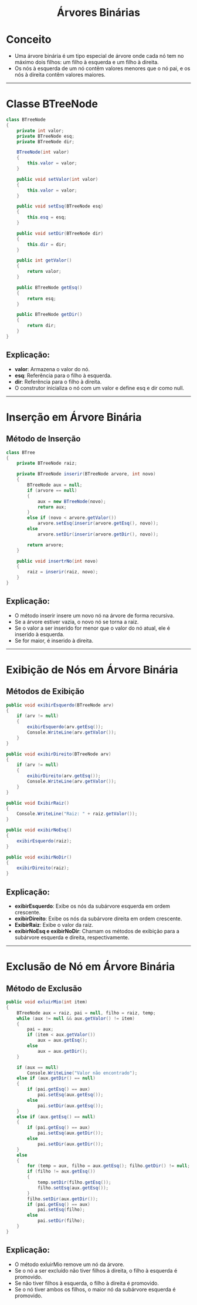 <h1 align="center"> 
   Árvores Binárias
</h1>

# Conceito

- Uma árvore binária é um tipo especial de árvore onde cada nó tem no máximo dois filhos: um filho à esquerda e um filho à direita.
- Os nós à esquerda de um nó contêm valores menores que o nó pai, e os nós à direita contêm valores maiores.

***

# Classe BTreeNode
```csharp
class BTreeNode
{
    private int valor;
    private BTreeNode esq;
    private BTreeNode dir;

    BTreeNode(int valor)
    {
        this.valor = valor;
    }

    public void setValor(int valor)
    {
        this.valor = valor;
    }

    public void setEsq(BTreeNode esq)
    {
        this.esq = esq;
    }

    public void setDir(BTreeNode dir)
    {
        this.dir = dir;
    }

    public int getValor()
    {
        return valor;
    }

    public BTreeNode getEsq()
    {
        return esq;
    }

    public BTreeNode getDir()
    {
        return dir;
    }
}
```
## Explicação:

- **valor**: Armazena o valor do nó.
- **esq**: Referência para o filho à esquerda.
- **dir**: Referência para o filho à direita.
- O construtor inicializa o nó com um valor e define esq e dir como null.

***

# Inserção em Árvore Binária
## Método de Inserção
```csharp
class BTree
{
    private BTreeNode raiz;

    private BTreeNode inserir(BTreeNode arvore, int novo)
    {
        BTreeNode aux = null;
        if (arvore == null)
        {
            aux = new BTreeNode(novo);
            return aux;
        }
        else if (novo < arvore.getValor())
            arvore.setEsq(inserir(arvore.getEsq(), novo));
        else
            arvore.setDir(inserir(arvore.getDir(), novo));

        return arvore;
    }

    public void insertrNo(int novo)
    {
        raiz = inserir(raiz, novo);
    }
}
```
## Explicação:

- O método inserir insere um novo nó na árvore de forma recursiva.
- Se a árvore estiver vazia, o novo nó se torna a raiz.
- Se o valor a ser inserido for menor que o valor do nó atual, ele é inserido à esquerda.
- Se for maior, é inserido à direita.

***

# Exibição de Nós em Árvore Binária
## Métodos de Exibição
```csharp
public void exibirEsquerdo(BTreeNode arv)
{
    if (arv != null)
    {
        exibirEsquerdo(arv.getEsq());
        Console.WriteLine(arv.getValor());
    }
}

public void exibirDireito(BTreeNode arv)
{
    if (arv != null)
    {
        exibirDireito(arv.getEsq());
        Console.WriteLine(arv.getValor());
    }
}

public void ExibirRaiz()
{
    Console.WriteLine("Raiz: " + raiz.getValor());
}

public void exibirNoEsq()
{
    exibirEsquerdo(raiz);
}

public void exibirNoDir()
{
    exibirDireito(raiz);
}
```
## Explicação:

- **exibirEsquerdo**: Exibe os nós da subárvore esquerda em ordem crescente.
- **exibirDireito**: Exibe os nós da subárvore direita em ordem crescente.
- **ExibirRaiz**: Exibe o valor da raiz.
- **exibirNoEsq e exibirNoDir**: Chamam os métodos de exibição para a subárvore esquerda e direita, respectivamente.

***

# Exclusão de Nó em Árvore Binária
## Método de Exclusão
```csharp
public void exluirMio(int item)
{
    BTreeNode aux = raiz, pai = null, filho = raiz, temp;
    while (aux != null && aux.getValor() != item)
    {
        pai = aux;
        if (item < aux.getValor())
            aux = aux.getEsq();
        else
            aux = aux.getDir();
    }

    if (aux == null)
        Console.WriteLine("Valor não encontrado");
    else if (aux.getDir() == null)
    {
        if (pai.getEsq() == aux)
            pai.setEsq(aux.getEsq());
        else
            pai.setDir(aux.getEsq());
    }
    else if (aux.getEsq() == null)
    {
        if (pai.getEsq() == aux)
            pai.setEsq(aux.getDir());
        else
            pai.setDir(aux.getDir());
    }
    else
    {
        for (temp = aux, filho = aux.getEsq(); filho.getDir() != null; temp = filho, filho = filho.getDir());
        if (filho != aux.getEsq())
        {
            temp.setDir(filho.getEsq());
            filho.setEsq(aux.getEsq());
        }
        filho.setDir(aux.getDir());
        if (pai.getEsq() == aux)
            pai.setEsq(filho);
        else
            pai.setDir(filho);
    }
}
```
## Explicação:

- O método exluirMio remove um nó da árvore.
- Se o nó a ser excluído não tiver filhos à direita, o filho à esquerda é promovido.
- Se não tiver filhos à esquerda, o filho à direita é promovido.
- Se o nó tiver ambos os filhos, o maior nó da subárvore esquerda é promovido.
